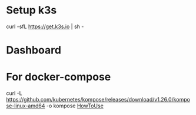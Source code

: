 # Setup k3s
curl -sfL https://get.k3s.io | sh -

# Dashboard

# For docker-compose
curl -L https://github.com/kubernetes/kompose/releases/download/v1.26.0/kompose-linux-amd64 -o kompose
[HowToUse](https://kubernetes.io/docs/tasks/configure-pod-container/translate-compose-kubernetes/)

